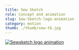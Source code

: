 ```yaml
---
title: Sew Sketch
role: Concept and animation
slug: Sew-Sketch-logo-animation
category: motion
thumb: ./thumb/sew-tb.jpg
---
```


[![Sewsketch logo animation](https://res.cloudinary.com/marcomontalbano/image/upload/v1622370556/video_to_markdown/images/youtube--REOT19uRfCM-c05b58ac6eb4c4700831b2b3070cd403.jpg)](https://youtu.be/REOT19uRfCM "Sewsketch logo animation")
